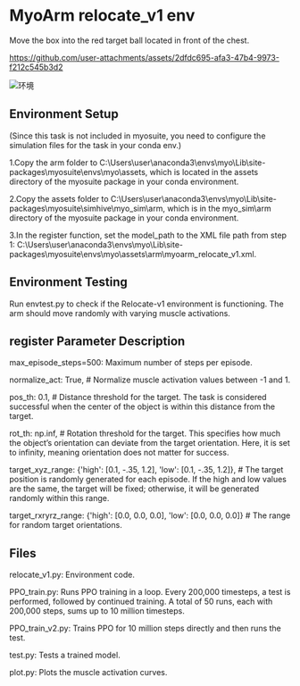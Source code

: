 # MyoArm relocate_v1 env

Move the box into the red target ball located in front of the chest.


https://github.com/user-attachments/assets/2dfdc695-afa3-47b4-9973-f212c545b3d2


![环境](https://picgo-liusiyuan.oss-cn-beijing.aliyuncs.com/picgo-lsy/202409081807645.png)

## Environment Setup

(Since this task is not included in myosuite, you need to configure the simulation files for the task in your conda env.)

1.Copy the arm folder to C:\Users\user\anaconda3\envs\myo\Lib\site-packages\myosuite\envs\myo\assets, which is located in the assets directory of the myosuite package in your conda environment.

2.Copy the assets folder to C:\Users\user\anaconda3\envs\myo\Lib\site-packages\myosuite\simhive\myo_sim\arm, which is in the myo_sim\arm directory of the myosuite package in your conda environment.

3.In the register function, set the model_path to the XML file path from step 1: C:\Users\user\anaconda3\envs\myo\Lib\site-packages\myosuite\envs\myo\assets\arm\myoarm_relocate_v1.xml.

## **Environment Testing**

Run envtest.py to check if the Relocate-v1 environment is functioning. The arm should move randomly with varying muscle activations.

## **register Parameter Description**

max_episode_steps=500: Maximum number of steps per episode.

normalize_act: True, # Normalize muscle activation values between -1 and 1.

pos_th: 0.1, # Distance threshold for the target. The task is considered successful when the center of the object is within this distance from the target.

rot_th: np.inf, # Rotation threshold for the target. This specifies how much the object’s orientation can deviate from the target orientation. Here, it is set to infinity, meaning orientation does not matter for success.

target_xyz_range: {'high': [0.1, -.35, 1.2], 'low': [0.1, -.35, 1.2]}, # The target position is randomly generated for each episode. If the high and low values are the same, the target will be fixed; otherwise, it will be generated randomly within this range.

target_rxryrz_range: {'high': [0.0, 0.0, 0.0], 'low': [0.0, 0.0, 0.0]} # The range for random target orientations.

## Files

relocate_v1.py: Environment code.

PPO_train.py: Runs PPO training in a loop. Every 200,000 timesteps, a test is performed, followed by continued training. A total of 50 runs, each with 200,000 steps, sums up to 10 million timesteps.

PPO_train_v2.py: Trains PPO for 10 million steps directly and then runs the test.

test.py: Tests a trained model.

plot.py: Plots the muscle activation curves.
